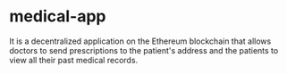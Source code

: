 # medical-app
It is a decentralized application on the
Ethereum blockchain that allows doctors to send
prescriptions to the patient's address and the
patients to view all their past medical records.
